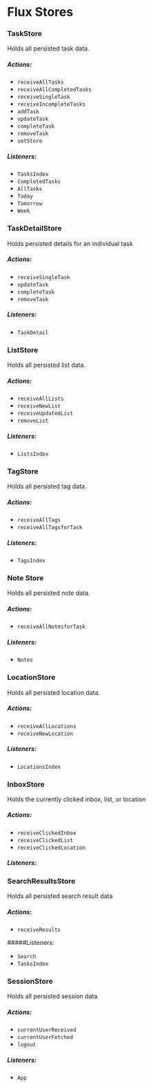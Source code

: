 # Flux Stores

### TaskStore

Holds all persisted task data.

##### Actions:
- `receiveAllTasks`
- `receiveAllCompletedTasks`
- `receiveSingleTask`
- `receiveIncompleteTasks`
- `addTask`
- `updateTask`
- `completeTask`
- `removeTask`
- `setStore`

##### Listeners:
- `TasksIndex`
- `CompletedTasks`
- `AllTasks`
- `Today`
- `Tomorrow`
- `Week`


### TaskDetailStore

Holds persisted details for an individual task

##### Actions:
- `receiveSingleTask`
- `updateTask`
- `completeTask`
- `removeTask`

##### Listeners:
- `TaskDetail`


### ListStore

Holds all persisted list data.

##### Actions:
- `receiveAllLists`
- `receiveNewList`
- `receiveUpdatedList`
- `removeList`


##### Listeners:
- `ListsIndex`


### TagStore

Holds all persisted tag data.

##### Actions:
- `receiveAllTags`
- `receiveAllTagsforTask`

##### Listeners:
- `TagsIndex`


### Note Store

Holds all persisted note data.

##### Actions:
- `receiveAllNotesforTask`

##### Listeners:
- `Notes`


### LocationStore

Holds all persisted location data.

##### Actions:
- `receiveAllLocations`
- `receiveNewLocation`

##### Listeners:
- `LocationsIndex`


### InboxStore

Holds the currently clicked inbox, list, or location

##### Actions:
- `receiveClickedInbox`
- `receiveClickedList`
- `receiveClickedLocation`

##### Listeners:


### SearchResultsStore

Holds all persisted search result data

##### Actions:
- `receiveResults`

#####Listeners:
- `Search`
- `TasksIndex`


### SessionStore

Holds all persisted session data

##### Actions:
- `currentUserReceived`
- `currentUserFetched`
- `logout`

##### Listeners:
- `App`
